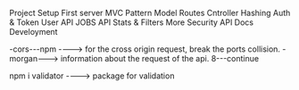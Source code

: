 Project Setup
First server
MVC Pattern
Model Routes Cntroller
Hashing
Auth & Token
User API
JOBS API
Stats & Filters
More Security
API Docs
Develoyment

-cors---npm ----> for the cross origin request, break the ports collision.
-morgan---> information about the request of the api.
8---continue

npm i validator ----> package for validation
